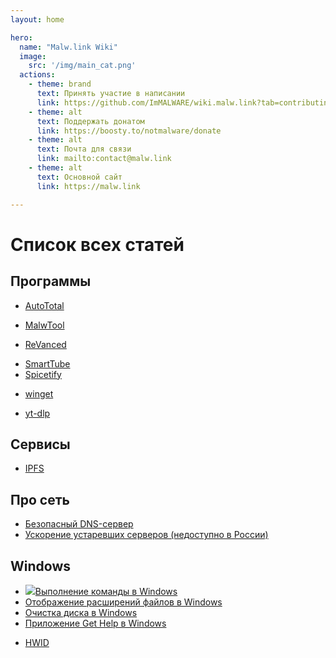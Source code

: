 ```yaml
---
layout: home

hero:
  name: "Malw.link Wiki"
  image:
    src: '/img/main_cat.png'
  actions:
    - theme: brand
      text: Принять участие в написании
      link: https://github.com/ImMALWARE/wiki.malw.link?tab=contributing-ov-file
    - theme: alt
      text: Поддержать донатом
      link: https://boosty.to/notmalware/donate
    - theme: alt
      text: Почта для связи
      link: mailto:contact@malw.link
    - theme: alt
      text: Основной сайт
      link: https://malw.link

---
```


# Список всех статей
## Программы
<!-- - [App Manager](/apps/app-manager) -->
<!-- - [Autoruns](/apps/autoruns) -->
- [AutoTotal](/apps/autototal)
<!-- - [Bulk Crap Uninstaller](/apps/bulk-crap-uninstaller) -->
<!-- - [Kizzy](/apps/kizzy) -->
- [MalwTool](/apps/malwtool)
<!-- - [Millenium for Steam](/apps/millenium-for-steam) -->
<!-- - [NanaZip](/apps/nanazip) -->
<!-- - [NFC Card Emulator](/apps/nfc-card-emulator) -->
<!-- - [PCAPdroid](/apps/pcapdroid) -->
- [ReVanced](/apps/revanced)
<!-- - [Rufus](/apps/rufus) -->
- [SmartTube](/apps/smarttube)
- [Spicetify](/apps/spicetify)
<!-- - [System Informer](/apps/system-informer) -->
<!-- - [th-ch/YouTube Music](/apps/youtube-music) -->
<!-- - [uBlock Origin](/apps/ublock-origin) -->
<!-- - [UniGetUI](/apps/unigetui) -->
<!-- - [Vencord и Vesktop](/apps/vencord) -->
<!-- - [Ventoy](/apps/ventoy) -->
- [winget](/apps/winget)
<!-- - [YTDLnis](/apps/ytdlnis) -->
- [yt-dlp](/apps/yt-dlp)

## Сервисы
- [IPFS](/services/ipfs)

## Про сеть
- [Безопасный DNS-сервер](/network/secure-dns)
- [Ускорение устаревших серверов (недоступно в России)](/network/vpns)
<!-- - [Matrix](/networks/matrix) -->

## Windows
- <img src="/img/logo/run.png" class="inline"/>[Выполнение команды в Windows](/windows/run)
- [Отображение расширений файлов в Windows](/windows/file-ext)
- [Очистка диска в Windows](/windows/cleanmgr)
- [Приложение Get Help в Windows](/windows/get-help)
<!-- - [Установка Windows без флешки](/windows/install) -->
<!-- - [%appdata%](/windows/appdata) -->
- [HWID](/windows/hwid)
<!-- - [TrustedInstaller](/windows/trusted-installer) -->
<!-- - [Windows Subsystem for Android](/apps/wsa) -->

<!-- ## Android -->
<!-- - [Удаление системных приложений без root](/android/uninstall-apps) -->
<!-- - [Magisk](/android/magisk) -->
<!-- - [root права](/android/root) -->

<!-- ## Другое -->
<!-- - [Активация всех расширений в Google Chrome](/other/chrome-ext) -->
<!-- - [Простая установка Arch Linux](/other/install-arch) -->